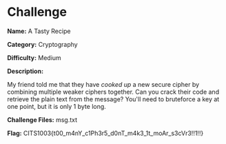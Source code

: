 # Challenge

**Name:** A Tasty Recipe

**Category:** Cryptography

**Difficulty:** Medium

**Description:**

My friend told me that they have *cooked up* a new secure cipher by combining multiple weaker ciphers together. Can you crack their code and retrieve the plain text from the message? You'll need to bruteforce a key at one point, but it is only 1 byte long.

**Challenge Files:** msg.txt

**Flag:** CITS1003{t00_m4nY_c1Ph3r5_d0nT_m4k3_1t_moAr_s3cVr3!!1!!}
